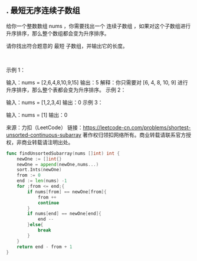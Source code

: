 ## . 最短无序连续子数组

给你一个整数数组 nums ，你需要找出一个 连续子数组 ，如果对这个子数组进行升序排序，那么整个数组都会变为升序排序。

请你找出符合题意的 最短 子数组，并输出它的长度。

 

示例 1：

输入：nums = [2,6,4,8,10,9,15]
输出：5
解释：你只需要对 [6, 4, 8, 10, 9] 进行升序排序，那么整个表都会变为升序排序。
示例 2：

输入：nums = [1,2,3,4]
输出：0
示例 3：

输入：nums = [1]
输出：0

来源：力扣（LeetCode）
链接：https://leetcode-cn.com/problems/shortest-unsorted-continuous-subarray
著作权归领扣网络所有。商业转载请联系官方授权，非商业转载请注明出处。

```go
func findUnsortedSubarray(nums []int) int {
    newOne := []int{}
    newOne = append(newOne,nums...)
    sort.Ints(newOne)
    from := 0
    end := len(nums) -1
    for ;from <= end;{
        if nums[from] == newOne[from]{
            from ++
            continue
        }
        if nums[end] == newOne[end]{
            end --
        }else{
            break
        }
    }
    return end - from + 1
}

```
